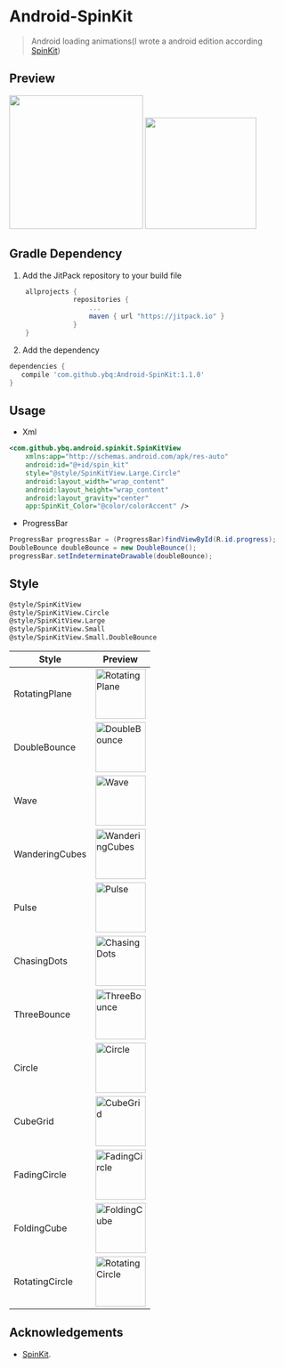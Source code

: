 # Android-SpinKit
>Android loading animations(I wrote a android edition according [SpinKit](https://github.com/tobiasahlin/SpinKit))

## Preview

<img src="https://raw.githubusercontent.com/ybq/AndroidSpinKit/master/art/screen.gif" width="240px" height="240px"/>

<img src="https://raw.githubusercontent.com/ybq/AndroidSpinKit/master/art/screen2.gif" width="200px" height="200px"/>

## Gradle Dependency

  1. Add the JitPack repository to your build file

```gradle
	allprojects {
				repositories {
					...
					maven { url "https://jitpack.io" }
				}
	}
```

  2. Add the dependency

 ``` gradle
dependencies {
    compile 'com.github.ybq:Android-SpinKit:1.1.0'
 }
```


## Usage
- Xml

 ```xml
<com.github.ybq.android.spinkit.SpinKitView
     xmlns:app="http://schemas.android.com/apk/res-auto"
     android:id="@+id/spin_kit"
     style="@style/SpinKitView.Large.Circle"
     android:layout_width="wrap_content"
     android:layout_height="wrap_content"
     android:layout_gravity="center"
     app:SpinKit_Color="@color/colorAccent" />         
```
 
- ProgressBar

 ```java
ProgressBar progressBar = (ProgressBar)findViewById(R.id.progress);
DoubleBounce doubleBounce = new DoubleBounce();
progressBar.setIndeterminateDrawable(doubleBounce);
```

## Style
> 
 ```xml
@style/SpinKitView
@style/SpinKitView.Circle
@style/SpinKitView.Large
@style/SpinKitView.Small
@style/SpinKitView.Small.DoubleBounce   
 ```

Style | Preview
------------     |   -------------
RotatingPlane    | <img src='https://raw.githubusercontent.com/ybq/AndroidSpinKit/master/art/RotatingPlane.gif' alt='RotatingPlane' width="90px" height="90px"/>
DoubleBounce     | <img src='https://raw.githubusercontent.com/ybq/AndroidSpinKit/master/art/DoubleBounce.gif' alt='DoubleBounce' width="90px" height="90px"/>
Wave             | <img src='https://raw.githubusercontent.com/ybq/AndroidSpinKit/master/art/Wave.gif' alt='Wave' width="90px" height="90px"/>
WanderingCubes   | <img src='https://raw.githubusercontent.com/ybq/AndroidSpinKit/master/art/WanderingCubes.gif' alt='WanderingCubes' width="90px" height="90px"/>
Pulse            | <img src='https://raw.githubusercontent.com/ybq/AndroidSpinKit/master/art/Pulse.gif' alt='Pulse' width="90px" height="90px"/>
ChasingDots      | <img src='https://raw.githubusercontent.com/ybq/AndroidSpinKit/master/art/ChasingDots.gif' alt='ChasingDots' width="90px" height="90px"/>
ThreeBounce      | <img src='https://raw.githubusercontent.com/ybq/AndroidSpinKit/master/art/ThreeBounce.gif' alt='ThreeBounce' width="90px" height="90px"/>
Circle           | <img src='https://raw.githubusercontent.com/ybq/AndroidSpinKit/master/art/Circle.gif' alt='Circle' width="90px" height="90px"/>
CubeGrid         | <img src='https://raw.githubusercontent.com/ybq/AndroidSpinKit/master/art/CubeGrid.gif' alt='CubeGrid' width="90px" height="90px"/>
FadingCircle     | <img src='https://raw.githubusercontent.com/ybq/AndroidSpinKit/master/art/FadingCircle.gif' alt='FadingCircle' width="90px" height="90px"/>
FoldingCube      | <img src='https://raw.githubusercontent.com/ybq/AndroidSpinKit/master/art/FoldingCube.gif' alt='FoldingCube' width="90px" height="90px"/>
RotatingCircle   | <img src='https://raw.githubusercontent.com/ybq/AndroidSpinKit/master/art/RotatingCircle.gif' alt='RotatingCircle' width="90px" height="90px"/>







## Acknowledgements
- [SpinKit](https://github.com/tobiasahlin/SpinKit).



